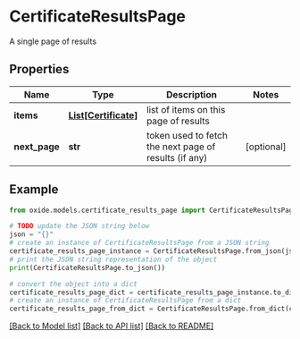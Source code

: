 # CertificateResultsPage

A single page of results

## Properties

Name | Type | Description | Notes
------------ | ------------- | ------------- | -------------
**items** | [**List[Certificate]**](Certificate.md) | list of items on this page of results | 
**next_page** | **str** | token used to fetch the next page of results (if any) | [optional] 

## Example

```python
from oxide.models.certificate_results_page import CertificateResultsPage

# TODO update the JSON string below
json = "{}"
# create an instance of CertificateResultsPage from a JSON string
certificate_results_page_instance = CertificateResultsPage.from_json(json)
# print the JSON string representation of the object
print(CertificateResultsPage.to_json())

# convert the object into a dict
certificate_results_page_dict = certificate_results_page_instance.to_dict()
# create an instance of CertificateResultsPage from a dict
certificate_results_page_from_dict = CertificateResultsPage.from_dict(certificate_results_page_dict)
```
[[Back to Model list]](../README.md#documentation-for-models) [[Back to API list]](../README.md#documentation-for-api-endpoints) [[Back to README]](../README.md)


